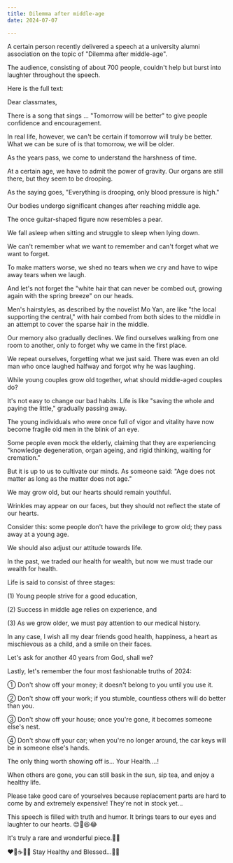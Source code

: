 ```yaml
---
title: Dilemma after middle-age
date: 2024-07-07

---
```


A certain person recently delivered a speech at a university alumni association on the topic of "Dilemma after middle-age". 

The audience, consisting of about 700 people, couldn't help but burst into laughter throughout the speech. 

Here is the full text:
 
Dear classmates,
 
There is a song that sings ...
"Tomorrow will be better" to give people confidence and encouragement. 

In real life, however, we can't be certain if tomorrow will truly be better. 
What we can be sure of is that tomorrow, we will be older.
 
As the years pass, we come to understand the harshness of time. 

At a certain age, we have to admit the power of gravity. 
Our organs are still there, but they seem to be drooping. 

As the saying goes, 
"Everything is drooping, only blood pressure is high."
 
Our bodies undergo significant changes after reaching middle age. 

The once guitar-shaped figure now resembles a pear. 

We fall asleep when sitting and struggle to sleep when lying down. 

We can't remember what we want to remember and can't forget what we want to forget. 

To make matters worse, we shed no tears when we cry and have to wipe away tears when we laugh. 

And let's not forget the "white hair that can never be combed out, growing again with the spring breeze" on our heads. 

Men's hairstyles, as described by the novelist Mo Yan, are like "the local supporting the central," with hair combed from both sides to the middle in an attempt to cover the sparse hair in the middle.
 
Our memory also gradually declines. 
We find ourselves walking from one room to another, only to forget why we came in the first place. 

We repeat ourselves, forgetting what we just said. 
There was even an old man who once laughed halfway and forgot why he was laughing.
 
While young couples grow old together, what should middle-aged couples do? 

It's not easy to change our bad habits. Life is like "saving the whole and paying the little," gradually passing away. 

The young individuals who were once full of vigor and vitality have now become fragile old men in the blink of an eye. 

Some people even mock the elderly, claiming that they are experiencing "knowledge degeneration, organ ageing, and rigid thinking, waiting for cremation."
 
But it is up to us to cultivate our minds. As someone said:
"Age does not matter as long as the matter does not age."

We may grow old, but our hearts should remain youthful. 

Wrinkles may appear on our faces, but they should not reflect the state of our hearts. 

Consider this: 
some people don't have the privilege to grow old; they pass away at a young age.
 
We should also adjust our attitude towards life. 

In the past, we traded our health for wealth, but now we must trade our wealth for health. 

Life is said to consist of three stages: 

(1) Young people strive for a good education, 

(2) Success in middle age relies on experience, and 

(3) As we grow older, we must pay attention to our medical history.
 
In any case, I wish all my dear friends good health, happiness, a heart as mischievous as a child, and a smile on their faces. 

Let's ask for another 40 years from God, shall we?
 
Lastly, let's remember the four most fashionable truths of 2024:

① Don't show off your money; 
it doesn't belong to you until you use it.

② Don't show off your work; 
if you stumble, countless others will do better than you.

③ Don't show off your house; 
once you're gone, it becomes someone else's nest.

④ Don't show off your car; 
when you're no longer around, the car keys will be in someone else's hands.
 
The only thing worth showing off is... Your Health....! 

When others are gone, you can still bask in the sun, sip tea, and enjoy a healthy life. 

Please take good care of yourselves because replacement parts are hard to come by and extremely expensive! 
They're not in stock yet...
 
This speech is filled with truth and humor. 
It brings tears to our eyes and laughter to our hearts. 😊🤭😆😂

It's truly a rare and wonderful piece.🎯🎯

❤👏☕🙌🤝
Stay Healthy and Blessed...🙏🙏